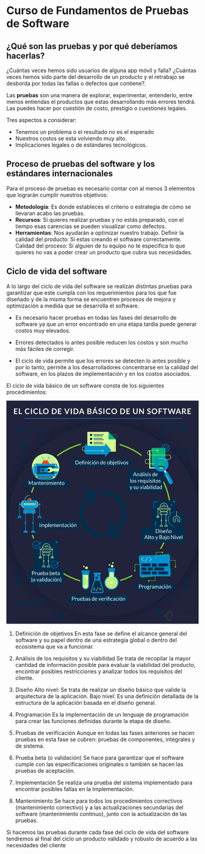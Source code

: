 # Curso de Fundamentos de Pruebas de Software

## ¿Qué son las pruebas y por qué deberíamos hacerlas?

¿Cuántas veces hemos sido usuarios de alguna app móvil y falla? ¿Cuántas veces hemos sido parte del desarrollo de un producto y el retrabajo se desborda por todas las fallas o defectos que contiene?.

Las **pruebas** son una manera de explorar, experimentar, entenderlo, entre menos entiendas el productos que estas desarrollando más errores tendrá. Las puedes hacer por cuestión de costo, prestigio o cuestiones legales.

Tres aspectos a considerar:

- Tenemos un problema o el resultado no es el esperado
- Nuestros costos se esta volviendo muy alto.
- Implicaciones legales o de estándares tecnológicos.

## Proceso de pruebas del software y los estándares internacionales

Para el proceso de pruebas es necesario contar con al menos 3 elementos que lograrán cumplir nuestros objetivos:

- **Metodología**: Es donde estableces el criterio o estrategia de cómo se llevaran acabo las pruebas.
- **Recursos**: Si quieres realizar pruebas y no estás preparado, con el tiempo esas carencias se pueden visualizar como defectos.
- **Herramientas**: Nos ayudarán a optimizar nuestro trabajo.
Definir la calidad del producto: Si estas creando el software correctamente.
Calidad del proceso: Si alguien de tu equipo no te especifica lo que quieres no vas a poder crear un producto que cubra sus necesidades.

## Ciclo de vida del software

A lo largo del ciclo de vida del software se realizan distintas pruebas para garantizar que este cumpla con los requerimientos para los que fue diseñado y de la misma forma se encuentren procesos de mejora y optimización a medida que se desarrolla el software.

- Es necesario hacer pruebas en todas las fases del desarrollo de software ya que un error encontrado en una etapa tardía puede generar costos muy elevados.

- Errores detectados lo antes posible reducen los costos y son mucho más fáciles de corregir.

- El ciclo de vida permite que los errores se detecten lo antes posible y por lo tanto, permite a los desarrolladores concentrarse en la calidad del software, en los plazos de implementación y en los costos asociados.

El ciclo de vida básico de un software consta de los siguientes procedimientos:

![Pruebas-ciclo](images/Pruebas-ciclo.png)


1. Definición de objetivos
En esta fase se define el alcance general del software y su papel dentro de una estrategia global o dentro del ecosistema que va a funcionar.

2. Análisis de los requisitos y su viabilidad
Se trata de recopilar la mayor cantidad de información posible para evaluar la viabilidad del producto, encontrar posibles restricciones y analizar todos los requisitos del cliente.

3. Diseño
Alto nivel: Se trata de realizar un diseño básico que valide la arquitectura de la aplicación.
Bajo nivel: Es una definición detallada de la estructura de la aplicación basada en el diseño general.

4. Programación
Es la implementación de un lenguaje de programación para crear las funciones definidas durante la etapa de diseño.

5. Pruebas de verificación
Aunque en todas las fases anteriores se hacen pruebas en esta fase se cubren: pruebas de componentes, integrales y de sistema.

6. Prueba beta (o validación)
Se hace para garantizar que el software cumple con las especificaciones originales o también se hacen las pruebas de aceptación.

7. Implementación
Se realiza una prueba del sistema implementado para encontrar posibles fallas en la Implementación.

8. Mantenimiento
Se hace para todos los procedimientos correctivos (mantenimiento correctivo) y a las actualizaciones secundarias del software (mantenimiento continuo), junto con la actualización de las pruebas.

Si hacemos las pruebas durante cada fase del ciclo de vida del software tendremos al final del ciclo un producto validado y robusto de acuerdo a las necesidades del cliente